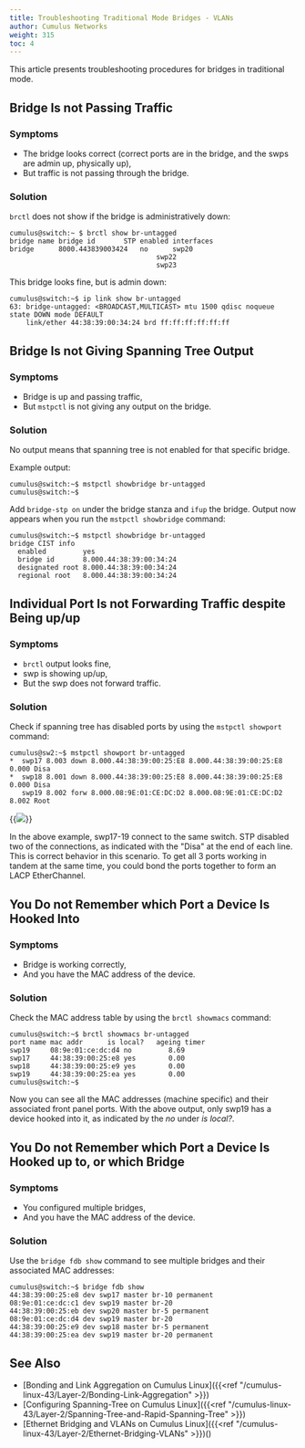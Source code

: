```yaml
---
title: Troubleshooting Traditional Mode Bridges - VLANs
author: Cumulus Networks
weight: 315
toc: 4
---
```


This article presents troubleshooting procedures for bridges in traditional mode.

## Bridge Is not Passing Traffic

### Symptoms

- The bridge looks correct (correct ports are in the bridge, and the swps are admin up, physically up),
- But traffic is not passing through the bridge.

### Solution

`brctl` does not show if the bridge is administratively down:

    cumulus@switch:~ $ brctl show br-untagged
    bridge name bridge id       STP enabled interfaces
    bridge      8000.443839003424   no      swp20
                                        swp22
                                        swp23

This bridge looks fine, but is admin down:

    cumulus@switch:~$ ip link show br-untagged
    63: bridge-untagged: <BROADCAST,MULTICAST> mtu 1500 qdisc noqueue state DOWN mode DEFAULT
        link/ether 44:38:39:00:34:24 brd ff:ff:ff:ff:ff:ff

## Bridge Is not Giving Spanning Tree Output

### Symptoms

- Bridge is up and passing traffic,
- But `mstpctl` is not giving any output on the bridge.

### Solution

No output means that spanning tree is not enabled for that specific bridge.

Example output:

    cumulus@switch:~$ mstpctl showbridge br-untagged
    cumulus@switch:~$

Add `bridge-stp on` under the bridge stanza and `ifup` the bridge. Output now appears when you run the `mstpctl showbridge` command:

    cumulus@switch:~$ mstpctl showbridge br-untagged
    bridge CIST info
      enabled         yes
      bridge id       8.000.44:38:39:00:34:24
      designated root 8.000.44:38:39:00:34:24
      regional root   8.000.44:38:39:00:34:24

## Individual Port Is not Forwarding Traffic despite Being up/up

### Symptoms

- `brctl` output looks fine,
- swp is showing up/up,
- But the swp does not forward traffic.

### Solution

Check if spanning tree has disabled ports by using the `mstpctl showport` command:

    cumulus@sw2:~$ mstpctl showport br-untagged
    *  swp17 8.003 down 8.000.44:38:39:00:25:E8 8.000.44:38:39:00:25:E8 0.000 Disa
    *  swp18 8.001 down 8.000.44:38:39:00:25:E8 8.000.44:38:39:00:25:E8 0.000 Disa
       swp19 8.002 forw 8.000.08:9E:01:CE:DC:D2 8.000.08:9E:01:CE:DC:D2 8.002 Root

{{<img src="/images/knowledge-base/tshoot-trad-mode-bridge.png">}}

In the above example, swp17-19 connect to the same switch. STP disabled two of the connections, as indicated with the "Disa" at the end of each line. This is correct behavior in this scenario. To get all 3 ports working in tandem at the same time, you could bond the ports together to form an LACP EtherChannel.
<!-- vale off -->
## You Do not Remember which Port a Device Is Hooked Into
<!-- vale on -->
### Symptoms

- Bridge is working correctly,
- And you have the MAC address of the device.

### Solution

Check the MAC address table by using the `brctl showmacs` command:

    cumulus@switch:~$ brctl showmacs br-untagged
    port name mac addr      is local?   ageing timer
    swp19     08:9e:01:ce:dc:d4 no         8.69
    swp17     44:38:39:00:25:e8 yes        0.00
    swp18     44:38:39:00:25:e9 yes        0.00
    swp19     44:38:39:00:25:ea yes        0.00
    cumulus@switch:~$

Now you can see all the MAC addresses (machine specific) and their associated front panel ports. With the above output, only swp19 has a device hooked into it, as indicated by the *no* under *is local?*.
<!-- vale off -->
## You Do not Remember which Port a Device Is Hooked up to, or which Bridge
<!-- vale on -->
### Symptoms

- You configured multiple bridges,
- And you have the MAC address of the device.

### Solution

Use the `bridge fdb show` command to see multiple bridges and their associated MAC addresses:

    cumulus@switch:~$ bridge fdb show
    44:38:39:00:25:e8 dev swp17 master br-10 permanent
    08:9e:01:ce:dc:c1 dev swp19 master br-20
    44:38:39:00:25:eb dev swp20 master br-5 permanent
    08:9e:01:ce:dc:d4 dev swp19 master br-20
    44:38:39:00:25:e9 dev swp18 master br-5 permanent
    44:38:39:00:25:ea dev swp19 master br-20 permanent

## See Also

- [Bonding and Link Aggregation on Cumulus Linux]({{<ref "/cumulus-linux-43/Layer-2/Bonding-Link-Aggregation" >}})
- [Configuring Spanning-Tree on Cumulus Linux]({{<ref "/cumulus-linux-43/Layer-2/Spanning-Tree-and-Rapid-Spanning-Tree" >}})
- [Ethernet Bridging and VLANs on Cumulus Linux]({{<ref "/cumulus-linux-43/Layer-2/Ethernet-Bridging-VLANs" >}})()
